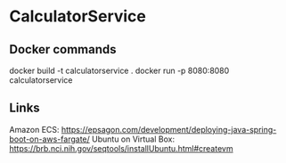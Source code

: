 # CalculatorService

## Docker commands
docker build -t calculatorservice .
docker run -p 8080:8080 calculatorservice


## Links
Amazon ECS: https://epsagon.com/development/deploying-java-spring-boot-on-aws-fargate/
Ubuntu on Virtual Box: https://brb.nci.nih.gov/seqtools/installUbuntu.html#createvm 
